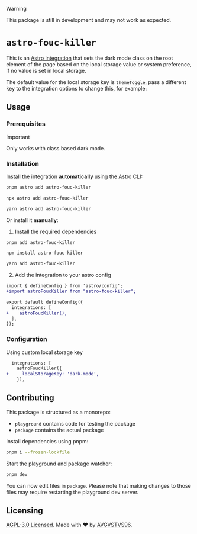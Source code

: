 >[!WARNING]
This package is still in development and may not work as expected.

# `astro-fouc-killer`

This is an [Astro integration](https://docs.astro.build/en/guides/integrations-guide/) that sets the dark mode class on the root element of the page based on the local storage value or system preference, if no value is set in local storage.

The default value for the local storage key is `themeToggle`, pass a different key to the integration options to change this, for example:

## Usage

### Prerequisites
>[!IMPORTANT]
Only works with class based dark mode. 

### Installation

Install the integration **automatically** using the Astro CLI:

```bash
pnpm astro add astro-fouc-killer
```

```bash
npx astro add astro-fouc-killer
```

```bash
yarn astro add astro-fouc-killer
```

Or install it **manually**:

1. Install the required dependencies

```bash
pnpm add astro-fouc-killer
```

```bash
npm install astro-fouc-killer
```

```bash
yarn add astro-fouc-killer
```

2. Add the integration to your astro config

```diff
import { defineConfig } from 'astro/config';
+import astroFoucKiller from "astro-fouc-killer";

export default defineConfig({
  integrations: [
+    astroFoucKiller(),
  ],
});
```

### Configuration
Using custom local storage key
```diff
  integrations: [
    astroFoucKiller({
+     localStorageKey: 'dark-mode',
    }),
```
## Contributing

This package is structured as a monorepo:

- `playground` contains code for testing the package
- `package` contains the actual package

Install dependencies using pnpm: 

```bash
pnpm i --frozen-lockfile
```

Start the playground and package watcher:

```bash
pnpm dev
```

You can now edit files in `package`. Please note that making changes to those files may require restarting the playground dev server.

## Licensing

[AGPL-3.0 Licensed](https://github.com/AVGVSTVS96/astro-fouc-killer/blob/main/LICENSE). Made with ❤️ by [AVGVSTVS96](https://github.com/avgvstvs96).
